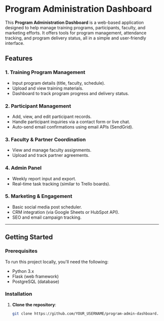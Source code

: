 # Program Administration Dashboard

This **Program Administration Dashboard** is a web-based application designed to help manage training programs, participants, faculty, and marketing efforts. It offers tools for program management, attendance tracking, and program delivery status, all in a simple and user-friendly interface.

## Features

### 1. **Training Program Management**
   - Input program details (title, faculty, schedule).
   - Upload and view training materials.
   - Dashboard to track program progress and delivery status.

### 2. **Participant Management**
   - Add, view, and edit participant records.
   - Handle participant inquiries via a contact form or live chat.
   - Auto-send email confirmations using email APIs (SendGrid).

### 3. **Faculty & Partner Coordination**
   - View and manage faculty assignments.
   - Upload and track partner agreements.

### 4. **Admin Panel**
   - Weekly report input and export.
   - Real-time task tracking (similar to Trello boards).

### 5. **Marketing & Engagement**
   - Basic social media post scheduler.
   - CRM integration (via Google Sheets or HubSpot API).
   - SEO and email campaign tracking.

---

## Getting Started

### Prerequisites

To run this project locally, you'll need the following:

- Python 3.x
- Flask (web framework)
- PostgreSQL (database)

### Installation

1. **Clone the repository**:
   ```bash
   git clone https://github.com/YOUR_USERNAME/program-admin-dashboard.git
